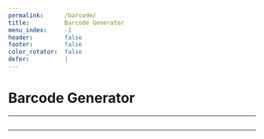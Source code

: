 ```yaml
---
permalink:      /barcode/
title:          Barcode Generator
menu_index:     -1
header:         false
footer:         false
color_rotator:  false
defer:          |
---
```

# Barcode Generator[](# '{">":"find","tag":"main","className":"align-center"}')

---
<style>
    #barcode{
        display: inline-block;
        line-height: 0;
    }
</style>

<img id="barcode"/>

<script>
((w) => {
    w.defer.push(() => {
        if (!(w.queryStringToJSON && w.queryStringToJSON().val)) {
            w.location.search = '?val=8886001038011'
        }
        w.JsBarcode("#barcode", w.queryStringToJSON().val);
    });
})(window);
</script>
<script async="" defer="" src="{{ "/assets/js/JsBarcode.all.min.js" | absolute_url }}"></script>

---
